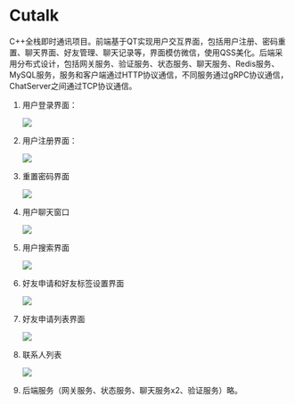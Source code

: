# Cutalk
C++全栈即时通讯项目。前端基于QT实现用户交互界面，包括用户注册、密码重置、聊天界面、好友管理、聊天记录等，界面模仿微信，使用QSS美化。后端采用分布式设计，包括网关服务、验证服务、状态服务、聊天服务、Redis服务、MySQL服务，服务和客户端通过HTTP协议通信，不同服务通过gRPC协议通信，ChatServer之间通过TCP协议通信。

1. 用户登录界面：

   ![](https://github.com/kodaniii/_readme_images/blob/main/Cutalk/image-20241229140457299.png?raw=true)

2. 用户注册界面：

   ![](https://github.com/kodaniii/_readme_images/blob/main/Cutalk/image-20241229140321233.png?raw=true)

3. 重置密码界面

   ![](https://github.com/kodaniii/_readme_images/blob/main/Cutalk/image-20241229140433302.png?raw=true)

4. 用户聊天窗口

   ![](https://github.com/kodaniii/_readme_images/blob/main/Cutalk/image-20241229142209020.png?raw=true)

5. 用户搜索界面

   ![](https://github.com/kodaniii/_readme_images/blob/main/Cutalk/image-20241229140905720.png?raw=true)

6. 好友申请和好友标签设置界面

   ![](https://github.com/kodaniii/_readme_images/blob/main/Cutalk/image-20241229141040650.png?raw=true)

7. 好友申请列表界面

   ![](https://github.com/kodaniii/_readme_images/blob/main/Cutalk/image-20241229141231551.png?raw=true)

8. 联系人列表

   ![](https://github.com/kodaniii/_readme_images/blob/main/Cutalk/image-20241229141545820.png?raw=true)

9. 后端服务（网关服务、状态服务、聊天服务x2、验证服务）略。
